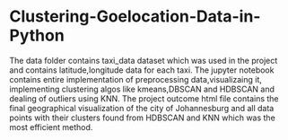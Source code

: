 # Clustering-Goelocation-Data-in-Python
The data folder contains taxi_data dataset which was used in the project and contains latitude,longitude data for each taxi.
The jupyter notebook contains entire implementation of preprocessing data,visualizaing it, implementing clustering algos like kmeans,DBSCAN and HDBSCAN and dealing of outliers using KNN.
The project outcome html file contains the final geographical visualization of the city of Johannesburg and all data points with their clusters found from HDBSCAN and KNN which was the most efficient method.
